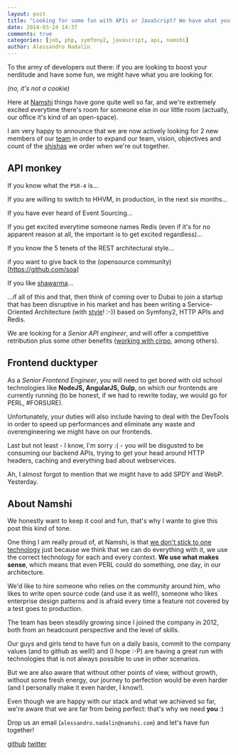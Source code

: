 ```yaml
---
layout: post
title: "Looking for some fun with APIs or JavaScript? We have what you need!"
date: 2014-03-24 14:37
comments: true
categories: [job, php, symfony2, javascript, api, namshi]
author: Alessandro Nadalin
---
```


To the army of developers out there: if you are looking to
boost your nerditude and have some fun, we might have what
you are looking for.

*(no, it's not a cookie)*

<!-- more -->

Here at [Namshi](https://en-ae.namshi.com) things have gone quite well
so far, and we're extremely excited everytime there's room for
someone else in our little room (actually, our office it's kind of an open-space).

I am very happy to announce that we are now actively looking for 2
new members of our [team](/team) in order to expand our team, vision,
objectives and count of the [shishas](https://www.google.com/search?q=shisha&espv=2&es_sm=125&source=lnms&tbm=isch&sa=X&ei=zA8wU46_CoezhAePwgE&ved=0CAkQ_AUoAQ&biw=1687&bih=871) we order when we're out together.

## API monkey

If you know what the `PSR-4` is...

If you are willing to switch to HHVM, in production, in the next six months...

If you have ever heard of Event Sourcing...

If you get excited everytime someone names Redis (even if it's for no apparent reason at all, the important is to get excited regardless)...

If you know the 5 tenets of the REST architectural style...

if you want to give back to the (opensource community)[https://github.com/soa]

If you like [shawarma](http://en.wikipedia.org/wiki/Shawarma)...

...if all of this and that, then think of coming over to Dubai to join
a startup that has been disruptive in his market and has been writing
a Service-Oriented Architecture (with [style](http://www.styleisnecessity.com/2012/12/15/namshi-2/)! :-))
based on Symfony2, HTTP APIs and Redis.

We are looking for a *Senior API engineer*, and will offer a competitive
retribution plus some other benefits ([working with cirpo](/images/cirpo.png), among others).

## Frontend ducktyper

As a *Senior Frontend Engineer*, you will need to get bored with old school
technologies like **NodeJS, AngularJS, Gulp**, on which our frontends are
currently running (to be honest, if we had to rewrite today, we would go
for PERL, #FORSURE).

Unfortunately, your duties will also include having to deal with the DevTools
in order to speed up performances and eliminate any waste and overengineering
we might have on our frontends.

Last but not least - I know, I'm sorry :( - you will be disgusted to be consuming our backend APIs,
trying to get your head around HTTP headers, caching and everything bad about webservices.

Ah, I almost forgot to mention that we might have to add SPDY and WebP. Yesterday.

## About Namshi

We honestly want to keep it cool and fun, that's why I wante to give this
post this kind of tone.

One thing I am really proud of, at Namshi, is that [we don't stick to one
technology](http://www.slideshare.net/odino/soa-with-symfony2-confoo-2014-in-montreal-ca/159) just because we think that we can do everything with it, we use the
correct technology for each and every context. **We use what makes sense**, which
means that even PERL could do something, one day, in our architecture.

We'd like to hire someone who relies on the community around him, who likes
to write open source code (and use it as well!), someone who likes enterprise
design patterns and is afraid every time a feature not covered by a test goes to production.

The team has been steadily growing since I joined the company in 2012,
both from an headcount perspective and the level of skills.

Our guys and girls tend to have fun on a daily basis, commit to the company
values (and to github as well!) and (I hope :-P) are having a great run
with technologies that is not always possible to use in other scenarios.

But we are also aware that without other points of view, without growth,
without some fresh energy, our journey to perfection would be even harder
(and I personally make it even harder, I know!).

Even though we are happy with our stack and what we achieved so far, we're aware that
we are far from being perfect: that's why we need **you** :)

Drop us an email (`alessandro.nadalin@namshi.com`) and let's have fun together!

[github](https://github.com/namshi)
[twitter](https://twitter.com/technamshi)